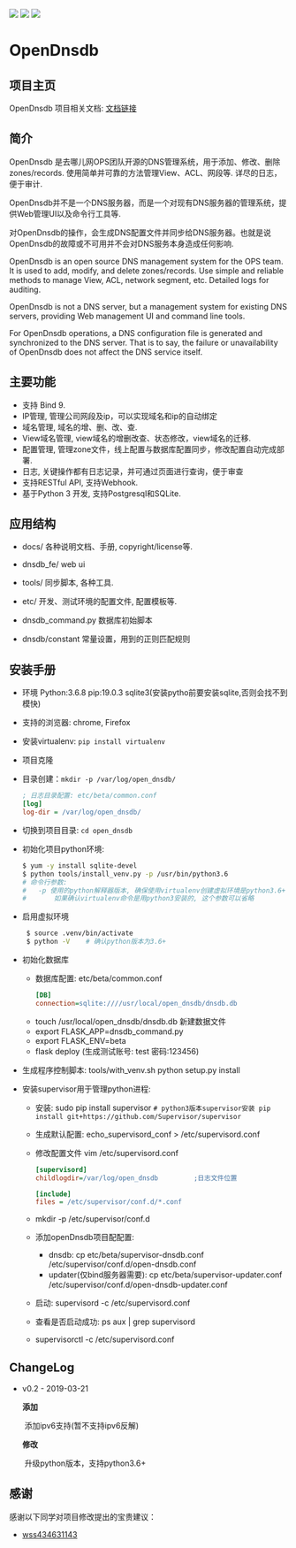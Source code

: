 ![](https://img.shields.io/github/release/qunarcorp/open_dnsdb.svg)
![](https://img.shields.io/github/license/qunarcorp/open_dnsdb.svg)
![](https://img.shields.io/github/languages/code-size/qunarcorp/open_dnsdb.svg)
# OpenDnsdb

## 项目主页

OpenDnsdb 项目相关文档:  [文档链接](../../wikis/home)


## 简介

OpenDnsdb 是去哪儿网OPS团队开源的DNS管理系统，用于添加、修改、删除zones/records.
使用简单并可靠的方法管理View、ACL、网段等.
详尽的日志，便于审计.

OpenDnsdb并不是一个DNS服务器，而是一个对现有DNS服务器的管理系统，提供Web管理UI以及命令行工具等.

对OpenDnsdb的操作，会生成DNS配置文件并同步给DNS服务器。也就是说OpenDnsdb的故障或不可用并不会对DNS服务本身造成任何影响.

OpenDnsdb is an open source DNS management system for the OPS team. It is used to add, modify, and delete zones/records. Use simple and reliable methods to manage View, ACL, network segment, etc. Detailed logs for auditing.

OpenDnsdb is not a DNS server, but a management system for existing DNS servers, providing Web management UI and command line tools.

For OpenDnsdb operations, a DNS configuration file is generated and synchronized to the DNS server. That is to say, the failure or unavailability of OpenDnsdb does not affect the DNS service itself.


## 主要功能

* 支持 Bind 9.
* IP管理, 管理公司网段及ip，可以实现域名和ip的自动绑定
* 域名管理, 域名的增、删、改、查.
* View域名管理, view域名的增删改查、状态修改，view域名的迁移.
* 配置管理, 管理zone文件，线上配置与数据库配置同步，修改配置自动完成部署.
* 日志, 关键操作都有日志记录，并可通过页面进行查询，便于审查
* 支持RESTful API, 支持Webhook.
* 基于Python 3 开发, 支持Postgresql和SQLite.


## 应用结构

* docs/
	各种说明文档、手册, copyright/license等.

* dnsdb_fe/
	web ui

* tools/
	同步脚本, 各种工具.

* etc/
	开发、测试环境的配置文件, 配置模板等.

* dnsdb_command.py
	数据库初始脚本

* dnsdb/constant
 常量设置，用到的正则匹配规则


## 安装手册
* 环境 Python:3.6.8  pip:19.0.3 sqlite3(安装pytho前要安装sqlite,否则会找不到模快)

* 支持的浏览器: chrome, Firefox

* 安装virtualenv: `pip install virtualenv`

* 项目克隆

* 目录创建：`mkdir -p /var/log/open_dnsdb/`

    ```ini
    ; 日志目录配置: etc/beta/common.conf
    [log]
    log-dir = /var/log/open_dnsdb/
    ```

* 切换到项目目录: `cd open_dnsdb `


* 初始化项目python环境: 

    ```bash
    $ yum -y install sqlite-devel
    $ python tools/install_venv.py -p /usr/bin/python3.6
    # 命令行参数:
    # 	-p 使用的python解释器版本, 确保使用virtualenv创建虚拟环境是python3.6+
    #		如果确认virtualenv命令是用python3安装的, 这个参数可以省略
    ```

* 启用虚拟环境

    ```bash
     $ source .venv/bin/activate
     $ python -V 	# 确认python版本为3.6+
    ```

* 初始化数据库
    *  数据库配置: etc/beta/common.conf
    	```ini
    	[DB]
    	connection=sqlite:////usr/local/open_dnsdb/dnsdb.db
    	```
    *  touch /usr/local/open_dnsdb/dnsdb.db 新建数据文件 
    *  export FLASK_APP=dnsdb_command.py
    *  export FLASK_ENV=beta
    *  flask deploy (生成测试账号: test 密码:123456)

* 生成程序控制脚本: tools/with_venv.sh python setup.py install

* 安装supervisor用于管理python进程:
  * 安装: sudo pip install supervisor
        ```
        # python3版本supervisor安装
        pip install git+https://github.com/Supervisor/supervisor
        ```

  * 生成默认配置: echo_supervisord_conf > /etc/supervisord.conf

  * 修改配置文件 vim /etc/supervisord.conf
    ```ini
    [supervisord]
    childlogdir=/var/log/open_dnsdb         ;日志文件位置
    
    [include]
    files = /etc/supervisor/conf.d/*.conf
    ```

  * mkdir -p /etc/supervisor/conf.d

  * 添加openDnsdb项目配配置: 
    * dnsdb: cp etc/beta/supervisor-dnsdb.conf /etc/supervisor/conf.d/open-dnsdb.conf
    * updater(仅bind服务器需要): cp etc/beta/supervisor-updater.conf /etc/supervisor/conf.d/open-dnsdb-updater.conf

  * 启动: supervisord -c /etc/supervisord.conf

  * 查看是否启动成功: ps aux | grep supervisord

  * supervisorctl -c /etc/supervisord.conf

  

## ChangeLog

* v0.2 - 2019-03-21

   **添加**

   ​	添加ipv6支持(暂不支持ipv6反解)

   **修改**

   ​	升级python版本，支持python3.6+

## 感谢

感谢以下同学对项目修改提出的宝贵建议：

* [wss434631143](https://github.com/wss434631143)

